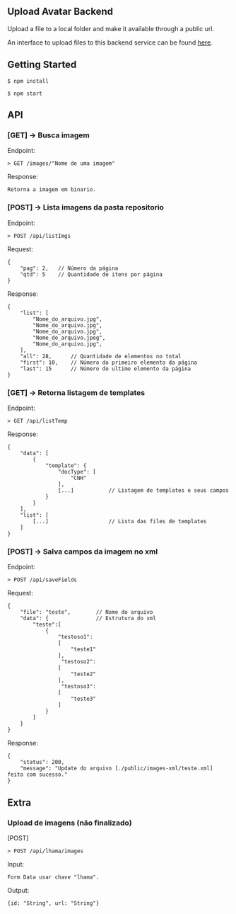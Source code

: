 ## Upload Avatar Backend

Upload a file to a local folder and make it available through a public url. 

An interface to upload files to this backend service can be found [here](https://github.com/giuliana-bezerra/upload-avatar-frontend).

## Getting Started
```
$ npm install
```

```
$ npm start
```

## API

### [GET] -> Busca imagem

Endpoint:
```
> GET /images/"Nome de uma imagem"
```

Response:
```
Retorna a imagem em binario.
```


### [POST] -> Lista imagens da pasta repositorio 

Endpoint:
```
> POST /api/listImgs
```

Request:
```
{
    "pag": 2,   // Número da página
    "qtd": 5    // Quantidade de itens por página 
}
```

Response:
```
{
    "list": [
        "Nome_do_arquivo.jpg",
        "Nome_do_arquivo.jpg",
        "Nome_do_arquivo.jpg",
        "Nome_do_arquivo.jpeg",
        "Nome_do_arquivo.jpg",
    ],
    "all": 28,      // Quantidade de elementos no total
    "first": 10,    // Número do primeiro elemento da página
    "last": 15      // Número do ultimo elemento da página
}
```

### [GET] -> Retorna listagem de templates

Endpoint:
```
> GET /api/listTemp
```

Response:
```
{
    "data": [
        {
            "template": {
                "docType": [
                    "CNH"
                ], 
                [...]           // Listagem de templates e seus campos
            }
        }
    ],
    "list": [
        [...]                   // Lista das files de templates
    ]
}
```

### [POST] -> Salva campos da imagem no xml  

Endpoint:
```
> POST /api/saveFields
```

Request:
```
{
    "file": "teste",        // Nome do arquivo
    "data": {               // Estrutura do xml
        "teste":[
            {
                "testoso1":
                [
                    "teste1"
                ],
                 "testoso2":
                [
                    "teste2"
                ],
                 "testoso3":
                [
                    "teste3"
                ]
            }
        ]
    }
}
```

Response:
```
{
    "status": 200,
    "message": "Update do arquivo [./public/images-xml/teste.xml] feito com sucesso."
}
```

## Extra

### Upload de imagens (não finalizado)

[POST] 
```
> POST /api/lhama/images
```

Input:
```
Form Data usar chave "lhama".
```

Output:
```
{id: "String", url: "String"}
```

